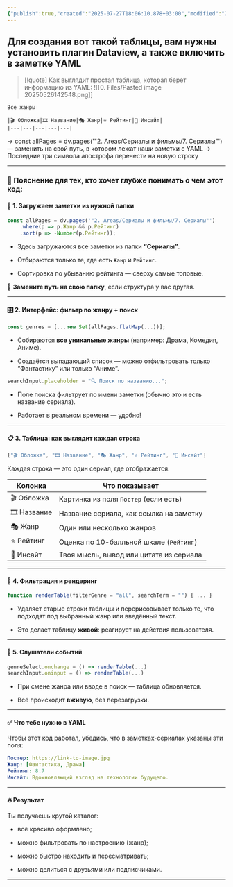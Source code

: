 ```yaml
---
{"publish":true,"created":"2025-07-27T18:06:10.878+03:00","modified":"2025-08-02T13:22:24.242+03:00","cssclasses":""}
---
```


## Для создания вот такой таблицы, вам нужны установить плагин Dataview, а также включить в заметке YAML


>[!quote] Как выглядит простая таблица, которая берет информацию из YAML:
>![[0. Files/Pasted image 20250526142548.png]]

```
Все жанры

|🎬 Обложка|🎞 Название|🎭 Жанр|⭐ Рейтинг|🧠 Инсайт|
|---|---|---|---|---|
```

-> const allPages = dv.pages('"2. Areas/Сериалы и фильмы/7. Сериалы"') — заменить на свой путь, в котором лежат наши заметки с YAML
-> Последние три символа апострофа перенести на новую строку



---



### 🧠 Пояснение для тех, кто хочет глубже понимать о чем этот код:


#### 📁 1. Загружаем заметки из нужной папки

```js
const allPages = dv.pages('"2. Areas/Сериалы и фильмы/7. Сериалы"')
    .where(p => p.Жанр && p.Рейтинг)
    .sort(p => -Number(p.Рейтинг));
```

- Здесь загружаются все заметки из папки **“Сериалы”**.
    
- Отбираются только те, где есть `Жанр` и `Рейтинг`.
    
- Сортировка по убыванию рейтинга — сверху самые топовые.
    

📌 **Замените путь на свою папку**, если структура у вас другая.

---

#### 🎛️ 2. Интерфейс: фильтр по жанру + поиск

```js
const genres = [...new Set(allPages.flatMap(...))];
```

- Собираются **все уникальные жанры** (например: Драма, Комедия, Аниме).
    
- Создаётся выпадающий список — можно отфильтровать только “Фантастику” или только “Аниме”.
    

```js
searchInput.placeholder = "🔍 Поиск по названию...";
```

- Поле поиска фильтрует по имени заметки (обычно это и есть название сериала).
    
- Работает в реальном времени — удобно!
    

---

#### 📋 3. Таблица: как выглядит каждая строка

```js
["🎬 Обложка", "🎞 Название", "🎭 Жанр", "⭐ Рейтинг", "🧠 Инсайт"]
```

Каждая строка — это один сериал, где отображается:

|Колонка|Что показывает|
|---|---|
|🎬 Обложка|Картинка из поля `Постер` (если есть)|
|🎞 Название|Название сериала, как ссылка на заметку|
|🎭 Жанр|Один или несколько жанров|
|⭐ Рейтинг|Оценка по 10-балльной шкале (`Рейтинг`)|
|🧠 Инсайт|Твоя мысль, вывод или цитата из сериала|

---

#### 🧠 4. Фильтрация и рендеринг

```js
function renderTable(filterGenre = "all", searchTerm = "") { ... }
```

- Удаляет старые строки таблицы и перерисовывает только те, что подходят под выбранный жанр или введённый текст.
    
- Это делает таблицу **живой**: реагирует на действия пользователя.
    

---

#### 🔁 5. Слушатели событий

```js
genreSelect.onchange = () => renderTable(...)
searchInput.oninput = () => renderTable(...)
```

- При смене жанра или вводе в поиск — таблица обновляется.
    
- Всё происходит **вживую**, без перезагрузки.
    

---

#### ✅ Что тебе нужно в YAML

Чтобы этот код работал, убедись, что в заметках-сериалах указаны эти поля:

```yaml
Постер: https://link-to-image.jpg
Жанр: [Фантастика, Драма]
Рейтинг: 8.7
Инсайт: Вдохновляющий взгляд на технологии будущего.
```

---

#### 🔥 Результат

Ты получаешь крутой каталог:

- всё красиво оформлено;
    
- можно фильтровать по настроению (жанр);
    
- можно быстро находить и пересматривать;
    
- можно делиться с друзьями или подписчиками.
    

---
